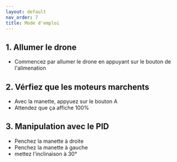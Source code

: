 ```yaml
---
layout: default
nav_order: 7
title: Mode d'emploi
---
```

## 1. Allumer le drone 
* Commencez par allumer le drone en appuyant sur le bouton de l'alimenation
## 2. Vérfiez que les moteurs marchents 
* Avec la manette, appyuez sur le bouton A
* Attendez que ça affiche 100%
## 3. Manipulation avec le PID 

* Penchez la manette à droite
* Penchez la manette à gauche
* mettez l'inclinaison à 30°

